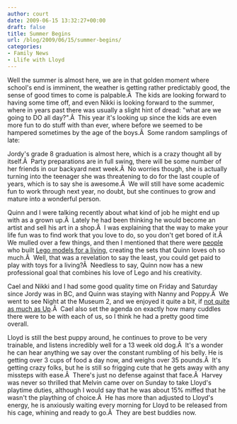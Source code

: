 ```yaml
---
author: court
date: 2009-06-15 13:32:27+00:00
draft: false
title: Summer Begins
url: /blog/2009/06/15/summer-begins/
categories:
- Family News
- Llife with Lloyd
---
```


Well the summer is almost here, we are in that golden moment where school's end is imminent, the weather is getting rather predictably good, the sense of good times to come is palpable.Â  The kids are looking forward to having some time off, and even Nikki is looking forward to the summer, where in years past there was usually a slight hint of dread: "what are we going to DO all day?".Â  This year it's looking up since the kids are even more fun to do stuff with than ever, where before we seemed to be hampered sometimes by the age of the boys.Â  Some random samplings of late:

Jordy's grade 8 graduation is almost here, which is a crazy thought all by itself.Â  Party preparations are in full swing, there will be some number of her friends in our backyard next week.Â  No worries though, she is actually turning into the teenager she was threatening to do for the last couple of years, which is to say she is awesome.Â  We will still have some academic fun to work through next year, no doubt, but she continues to grow and mature into a wonderful person.

Quinn and I were talking recently about what kind of job he might end up with as a grown up.Â  Lately he had been thinking he would become an artist and sell his art in a shop.Â  I was explaining that the way to make your life fun was to find work that you love to do, so you don't get bored of it.Â  We mulled over a few things, and then I mentioned that there were [people](http://www.wired.com/geekdad/2009/06/lego-for-a-living-conversation-with-a-master-builder/) who built [Lego models for a living](http://www.wired.com/culture/lifestyle/news/2003/10/60764), creating the sets that Quinn loves oh so much.Â  Well, that was a revelation to say the least, you could get paid to play with toys for a living?Â  Needless to say, Quinn now has a new professional goal that combines his love of Lego and his creativity.

Cael and Nikki and I had some good quality time on Friday and Saturday since Jordy was in BC, and Quinn was staying with Nanny and Poppy.Â  We went to see Night at the Museum 2, and we enjoyed it quite a bit, if [not quite as much as Up](http://www.vallentyne.com/blog/2009/06/01/up-rocks/).Â  Cael also set the agenda on exactly how many cuddles there were to be with each of us, so I think he had a pretty good time overall.

Lloyd is still the best puppy around, he continues to prove to be very trainable, and listens incredibly well for a 13 week old dog.Â  It's a wonder he can hear anything we say over the constant rumbling of his belly. He is getting over 3 cups of food a day now, and weighs over 35 pounds.Â  It's getting crazy folks, but he is still so frigging cute that he gets away with any missteps with ease.Â  There's just no defense against that face.Â  Harvey was never so thrilled that Melvin came over on Sunday to take Lloyd's playtime duties, although I would say that he was about 15% miffed that he wasn't the plaything of choice.Â  He has more than adjusted to Lloyd's energy, he is anxiously waiting every morning for Lloyd to be released from his cage, whining and ready to go.Â  They are best buddies now.
